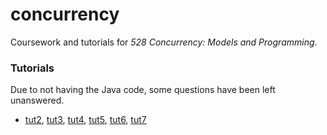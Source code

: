 # concurrency

Coursework and tutorials for _528 Concurrency: Models and Programming_.

### Tutorials

Due to not having the Java code, some questions have been left unanswered.

- [tut2](tut2), [tut3](tut3), [tut4](tut4), [tut5](tut5), [tut6](tut6), [tut7](tut7)
